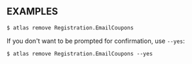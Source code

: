 ## EXAMPLES

    $ atlas remove Registration.EmailCoupons

If you don't want to be prompted for confirmation, use `--yes`:

    $ atlas remove Registration.EmailCoupons --yes
